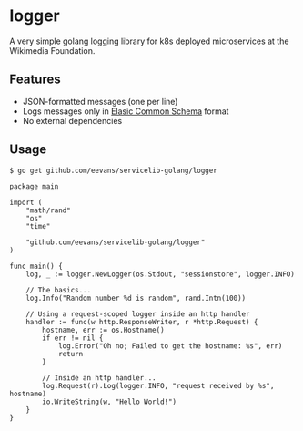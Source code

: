 # logger

A very simple golang logging library for k8s deployed microservices at the Wikimedia Foundation.

## Features

- JSON-formatted messages (one per line)
- Logs messages only in [Elasic Common Schema](https://doc.wikimedia.org/ecs/) format
- No external dependencies

## Usage

```
$ go get github.com/eevans/servicelib-golang/logger
```

```golang
package main

import (
    "math/rand"
    "os"
    "time"

    "github.com/eevans/servicelib-golang/logger"
)

func main() {
    log, _ := logger.NewLogger(os.Stdout, "sessionstore", logger.INFO)

    // The basics...
    log.Info("Random number %d is random", rand.Intn(100))

    // Using a request-scoped logger inside an http handler
    handler := func(w http.ResponseWriter, r *http.Request) {
        hostname, err := os.Hostname()
        if err != nil {
            log.Error("Oh no; Failed to get the hostname: %s", err)
            return
        }

        // Inside an http handler...
        log.Request(r).Log(logger.INFO, "request received by %s", hostname)
        io.WriteString(w, "Hello World!")
    }
}
```
